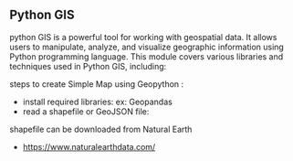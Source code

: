 ## Python GIS

python GIS is a powerful tool for working with geospatial data. It allows users to manipulate, analyze, and visualize geographic information using Python programming language. This module covers various libraries and techniques used in Python GIS, including:

steps to create Simple Map using Geopython :

- install required libraries:
ex: Geopandas
- read a shapefile or GeoJSON file:
  
shapefile can be downloaded from Natural Earth 
- https://www.naturalearthdata.com/ 